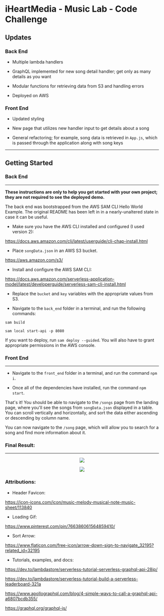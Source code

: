 # iHeartMedia - Music Lab - Code Challenge

## Updates

### Back End

- Multiple lambda handlers

- GraphQL implemented for new song detail handler; get only as many details as you want

- Modular functions for retrieving data from S3 and handling errors

- Deployed on AWS

### Front End

- Updated styling

- New page that utilizes new handler input to get details about a song

- General refactoring; for example, song data is retrieved in `App.js`, which is passed through the application along with song keys

---

## Getting Started

### Back End

---

**These instructions are only to help you get started with your own project; they are not required to see the deployed demo.**

The back end was bootstrapped from the AWS SAM CLI Hello World Example. The original README has been left in in a nearly-unaltered state in case it can be useful.

- Make sure you have the AWS CLI installed and configured (I used version 2):

https://docs.aws.amazon.com/cli/latest/userguide/cli-chap-install.html

- Place `songData.json` in an AWS S3 bucket.

https://aws.amazon.com/s3/

- Install and configure the AWS SAM CLI:

https://docs.aws.amazon.com/serverless-application-model/latest/developerguide/serverless-sam-cli-install.html

- Replace the `bucket` and `key` variables with the appropriate values from S3.

- Navigate to the `back_end` folder in a terminal, and run the following commands:

`sam build`

 `sam local start-api -p 8080`

 If you want to deploy, run `sam deploy --guided`. You will also have to grant appropriate permissions in the AWS console.

### Front End

---

- Navigate to the `front_end` folder in a terminal, and run the command `npm i`.

- Once all of the dependencies have installed, run the command `npm start`.

That's it! You should be able to navigate to the `/songs` page from the landing page, where you'll see the songs from `songData.json` displayed in a table. You can scroll vertically and horizontally, and sort the data either ascending or descending by column name.

You can now navigate to the `/song` page, which will allow you to search for a song and find more information about it.

### Final Result:

---
<p align="center">
  <img src="AllSongs.gif" />
</p>
<p align="center">
  <img src="SongDetail.gif" />
</p>

### Attributions:

- Header Favicon:

https://icon-icons.com/icon/music-melody-musical-note-music-sheet/113840

- Loading Gif: 

https://www.pinterest.com/pin/766386061564859410/

- Sort Arrow:

https://www.flaticon.com/free-icon/arrow-down-sign-to-navigate_32195?related_id=32195

- Tutorials, examples, and docs:

https://dev.to/lambdastore/serverless-tutorial-serverless-graphql-api-28ip/

https://dev.to/lambdastore/serverless-tutorial-build-a-serverless-leaderboard-321a

https://www.apollographql.com/blog/4-simple-ways-to-call-a-graphql-api-a6807bcdb355/

https://graphql.org/graphql-js/
